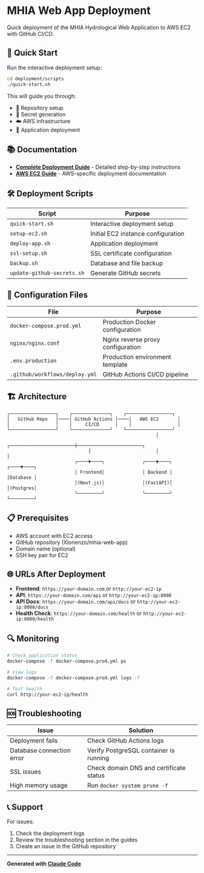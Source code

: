 # MHIA Web App Deployment

Quick deployment of the MHIA Hydrological Web Application to AWS EC2 with GitHub CI/CD.

## 🚀 Quick Start

Run the interactive deployment setup:

```bash
cd deployment/scripts
./quick-start.sh
```

This will guide you through:
- 📝 Repository setup
- 🔐 Secret generation
- ☁️ AWS infrastructure
- 🚀 Application deployment

## 📚 Documentation

- **[Complete Deployment Guide](GITHUB_AWS_DEPLOYMENT_GUIDE.md)** - Detailed step-by-step instructions
- **[AWS EC2 Guide](AWS_DEPLOYMENT_GUIDE.md)** - AWS-specific deployment documentation

## 🛠️ Deployment Scripts

| Script | Purpose |
|--------|---------|
| `quick-start.sh` | Interactive deployment setup |
| `setup-ec2.sh` | Initial EC2 instance configuration |
| `deploy-app.sh` | Application deployment |
| `ssl-setup.sh` | SSL certificate configuration |
| `backup.sh` | Database and file backup |
| `update-github-secrets.sh` | Generate GitHub secrets |

## 🔧 Configuration Files

| File | Purpose |
|------|---------|
| `docker-compose.prod.yml` | Production Docker configuration |
| `nginx/nginx.conf` | Nginx reverse proxy configuration |
| `.env.production` | Production environment template |
| `.github/workflows/deploy.yml` | GitHub Actions CI/CD pipeline |

## 🏗️ Architecture

```
┌─────────────────┐    ┌──────────────┐    ┌─────────────────┐
│   GitHub Repo   │────│ GitHub Actions │────│   AWS EC2       │
│                 │    │     CI/CD      │    │                 │
└─────────────────┘    └──────────────┘    └─────────────────┘
                                                       │
                              ┌────────────────────────┼────────────────────────┐
                              │                        │                        │
                         ┌────▼────┐              ┌────▼────┐              ┌────▼────┐
                         │ Frontend│              │ Backend │              │Database │
                         │(Next.js)│              │(FastAPI)│              │(Postgres│
                         └─────────┘              └─────────┘              └─────────┘
```

## 📋 Prerequisites

- AWS account with EC2 access
- GitHub repository (Xlonenzo/mhia-web-app)
- Domain name (optional)
- SSH key pair for EC2

## 🌐 URLs After Deployment

- **Frontend**: `https://your-domain.com` or `http://your-ec2-ip`
- **API**: `https://your-domain.com/api` or `http://your-ec2-ip:8000`
- **API Docs**: `https://your-domain.com/api/docs` or `http://your-ec2-ip:8000/docs`
- **Health Check**: `https://your-domain.com/health` or `http://your-ec2-ip:8000/health`

## 🔍 Monitoring

```bash
# Check application status
docker-compose -f docker-compose.prod.yml ps

# View logs
docker-compose -f docker-compose.prod.yml logs -f

# Test health
curl http://your-ec2-ip/health
```

## 🆘 Troubleshooting

| Issue | Solution |
|-------|----------|
| Deployment fails | Check GitHub Actions logs |
| Database connection error | Verify PostgreSQL container is running |
| SSL issues | Check domain DNS and certificate status |
| High memory usage | Run `docker system prune -f` |

## 📞 Support

For issues:
1. Check the deployment logs
2. Review the troubleshooting section in the guides
3. Create an issue in the GitHub repository

---

**Generated with [Claude Code](https://claude.ai/code)**